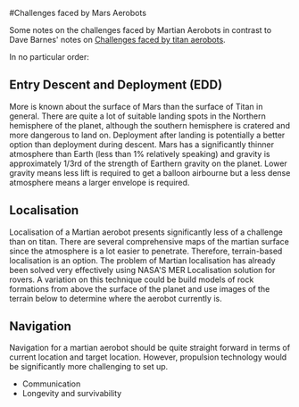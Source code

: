 #Challenges faced by Mars Aerobots

Some notes on the challenges faced by Martian Aerobots in contrast to Dave
Barnes' notes on [Challenges faced by titan aerobots](http://www.aber.ac.uk/~dcswww/Dept/Teaching/CourseNotes/current/CS36510/Titan%20Aerobot%20Notes.pdf).

In no particular order:

## Entry Descent and Deployment (EDD)

More is known about the surface of Mars than the surface of Titan in general.
There are quite a lot of suitable landing spots in the Northern hemisphere of
the planet, although the southern hemisphere is cratered and more dangerous to
land on. Deployment after landing is potentially a better option than
deployment during descent. Mars has a significantly thinner atmosphere than
Earth (less than 1% relatively speaking) and gravity is approximately 1/3rd of
the strength of Earthern gravity on the planet. Lower gravity means less lift
is required to get a balloon airbourne but a less dense atmosphere means a
larger envelope is required.

## Localisation

Localisation of a Martian aerobot presents significantly less of a challenge
than on titan. There are several comprehensive maps of the martian surface
since the atmosphere is a lot easier to penetrate. Therefore, terrain-based
localisation is an option. The problem of Martian localisation has already been
solved very effectively using NASA'S MER Localisation solution for rovers. A
variation on this technique could be build models of rock formations from above
the surface of the planet and use images of the terrain below to determine
where the aerobot currently is.

## Navigation

Navigation for a martian aerobot should be quite straight forward in terms of
current location and target location. However, propulsion technology would be
significantly more challenging to set up.
* Communication
* Longevity and survivability
